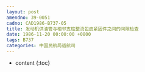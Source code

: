```yaml
---
layout: post
amendno: 39-0051
cadno: CAD1986-B737-05
title: 发动机供油管与相邻支柱整流包皮紧固件之间的间隙检查
date: 1986-11-20 00:00:00 +0800
tags: B737
categories: 中国民航局适航司
---
```


* content
{:toc}


